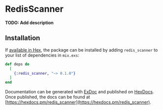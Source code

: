 # RedisScanner

**TODO: Add description**

## Installation

If [available in Hex](https://hex.pm/docs/publish), the package can be installed
by adding `redis_scanner` to your list of dependencies in `mix.exs`:

```elixir
def deps do
  [
    {:redis_scanner, "~> 0.1.0"}
  ]
end
```

Documentation can be generated with [ExDoc](https://github.com/elixir-lang/ex_doc)
and published on [HexDocs](https://hexdocs.pm). Once published, the docs can
be found at [https://hexdocs.pm/redis_scanner](https://hexdocs.pm/redis_scanner).

